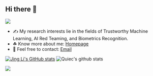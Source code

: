 ## Hi there 👋
![](assets/Bottom_up.svg)



- ✍ My research interests lie in the fields of Trustworthy Machine Learning, AI Red Teaming, and Biometrics Recognition.
- ☘ Know more about me: [Homepage](https://godzillali.github.io)
- 💬 Feel free to contact: [Email](li@mail.ncut.edu.cn) 

<a href="https://github.com/GodzillaLi"><img src="https://github-readme-stats.vercel.app/api?username=GodzillaLi&show_icons=true&hide=&count_private=true&title_color=0891b2&text_color=ffffff&icon_color=0891b2&bg_color=1c1917&hide_border=true&show_icons=true" alt="Jing Li's GitHub stats" /></a>  ![Quiec's github stats](https://github-readme-stats.vercel.app/api/top-langs/?username=GodzillaLi&theme=radical&layout=compact)

![](assets/Bottom_down.svg)
<!--
**GodzillaLi/GodzillaLi** is a ✨ _special_ ✨ repository because its `README.md` (this file) appears on your GitHub profile.

Here are some ideas to get you started:

- 🔭 I’m currently working on ...
- 🌱 I’m currently learning ...
- 👯 I’m looking to collaborate on ...
- 🤔 I’m looking for help with ...
- 💬 Ask me about ...
- 📫 How to reach me: ...
- 😄 Pronouns: ...
- ⚡ Fun fact: ...
-->
